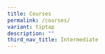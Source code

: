 ```yaml
---
title: Courses
permalink: /courses/
variant: tiptap
description: ""
third_nav_title: Intermediate
---
```

<p></p>